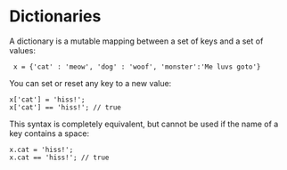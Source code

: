 # Dictionaries

A dictionary is a mutable mapping between a set of keys and a set of values:

```
 x = {'cat' : 'meow', 'dog' : 'woof', 'monster':'Me luvs goto'}
```

You can set or reset any key to a new value:

```
x['cat'] = 'hiss!';
x['cat'] == 'hiss!'; // true
```

This syntax is completely equivalent, but cannot be used if the name of a key contains a space:

```
x.cat = 'hiss!';
x.cat == 'hiss!'; // true
```











